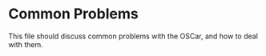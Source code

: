 # Common Problems

This file should discuss common problems with the OSCar, and how to deal with them.
